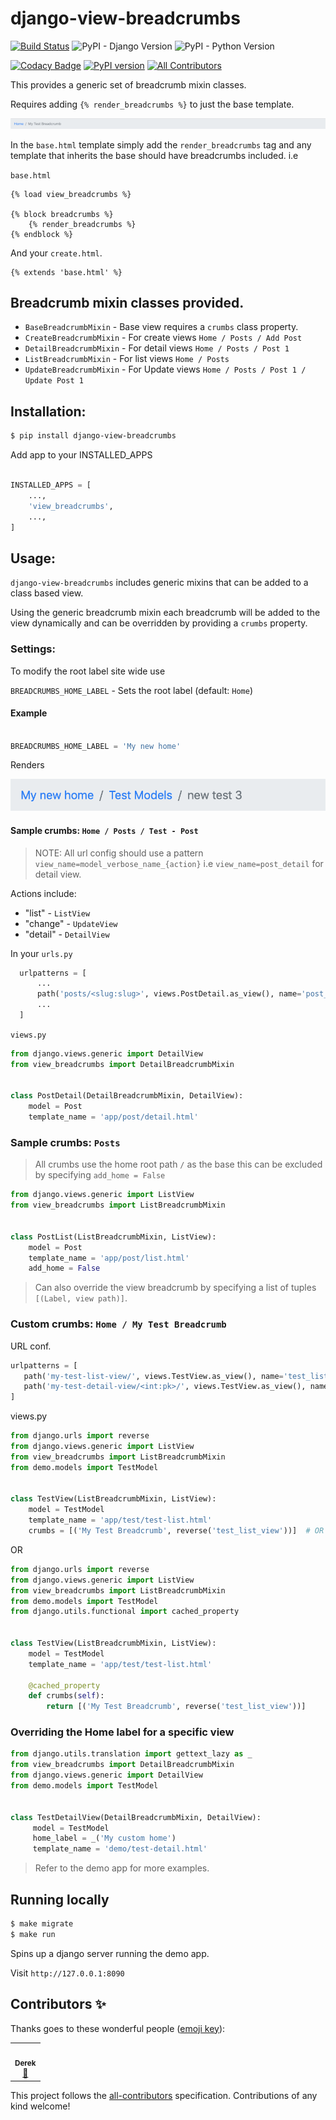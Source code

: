# django-view-breadcrumbs 

[![Build Status](https://travis-ci.org/tj-django/django-view-breadcrumbs.svg?branch=master)](https://travis-ci.org/tj-django/django-view-breadcrumbs) ![PyPI - Django Version](https://img.shields.io/pypi/djversions/django-view-breadcrumbs) ![PyPI - Python Version](https://img.shields.io/pypi/pyversions/django-view-breadcrumbs)

[![Codacy Badge](https://api.codacy.com/project/badge/Grade/6b447e364bef4988bda95bd0965bb4bc)](https://www.codacy.com/app/tj-django/django-view-breadcrumbs?utm_source=github.com&amp;utm_medium=referral&amp;utm_content=tj-django/django-view-breadcrumbs&amp;utm_campaign=Badge_Grade) [![PyPI version](https://badge.fury.io/py/django-view-breadcrumbs.svg)](https://badge.fury.io/py/django-view-breadcrumbs) <!-- ALL-CONTRIBUTORS-BADGE:START - Do not remove or modify this section --> [![All Contributors](https://img.shields.io/badge/all_contributors-1-orange.svg?style=flat-square)](#contributors-)
<!-- ALL-CONTRIBUTORS-BADGE:END -->

This provides a generic set of breadcrumb mixin classes.

Requires adding ```{% render_breadcrumbs %}``` to just the base template.

![Screenshot](./breadcrumbs.png)


In the `base.html` template simply add the ``render_breadcrumbs`` tag and any template
that inherits the base should have breadcrumbs included.
i.e  

```base.html```

```jinja2
{% load view_breadcrumbs %}

{% block breadcrumbs %}
    {% render_breadcrumbs %}
{% endblock %}
```

And your ```create.html```.

```jinja2
{% extends 'base.html' %}
```


Breadcrumb mixin classes provided.
----------------------------------

- `BaseBreadcrumbMixin`    - Base view requires a `crumbs` class property.
- `CreateBreadcrumbMixin`  - For create views `Home / Posts / Add Post`
- `DetailBreadcrumbMixin`  - For detail views `Home / Posts / Post 1`
- `ListBreadcrumbMixin`    - For list views `Home / Posts`
- `UpdateBreadcrumbMixin`  - For Update views `Home / Posts / Post 1 / Update Post 1`


## Installation:

```bash
$ pip install django-view-breadcrumbs

```

Add app to your INSTALLED_APPS

```python

INSTALLED_APPS = [
    ...,
    'view_breadcrumbs',
    ...,
]
```

## Usage:
`django-view-breadcrumbs` includes generic mixins that can be added to a class based view.

Using the generic breadcrumb mixin each breadcrumb will be added to the view dynamically
and can be overridden by providing a `crumbs` property.


### Settings:

To modify the root label site wide use

`BREADCRUMBS_HOME_LABEL` - Sets the root label (default: `Home`)


#### Example 

```python

BREADCRUMBS_HOME_LABEL = 'My new home'
```

Renders

![Screenshot](./custom-root-breadcrumb.png)


#### Sample crumbs:  `Home / Posts / Test - Post`

> NOTE: All url config should use a pattern `view_name=model_verbose_name_{action}` i.e `view_name=post_detail` for detail view. 

Actions include: 
 - "list" - `ListView`
 - "change" - `UpdateView`
 - "detail" - `DetailView`

In your `urls.py`
```python
  urlpatterns = [
      ...
      path('posts/<slug:slug>', views.PostDetail.as_view(), name='post_detail'),
      ...
  ]

```
`views.py`
```python
from django.views.generic import DetailView
from view_breadcrumbs import DetailBreadcrumbMixin


class PostDetail(DetailBreadcrumbMixin, DetailView):
    model = Post
    template_name = 'app/post/detail.html'
```

### Sample crumbs: `Posts`

> All crumbs use the home root path `/` as the base this can be excluded by specifying `add_home = False`

```python
from django.views.generic import ListView
from view_breadcrumbs import ListBreadcrumbMixin


class PostList(ListBreadcrumbMixin, ListView):
    model = Post
    template_name = 'app/post/list.html'
    add_home = False
```


> Can also override the view breadcrumb by specifying a list of tuples `[(Label, view path)]`.

### Custom crumbs: `Home / My Test Breadcrumb`

URL conf.
```python
urlpatterns = [
   path('my-test-list-view/', views.TestView.as_view(), name='test_list_view'),
   path('my-test-detail-view/<int:pk>/', views.TestView.as_view(), name='test_detail_view'),
]
```

views.py

```python
from django.urls import reverse
from django.views.generic import ListView
from view_breadcrumbs import ListBreadcrumbMixin
from demo.models import TestModel


class TestView(ListBreadcrumbMixin, ListView):
    model = TestModel
    template_name = 'app/test/test-list.html'
    crumbs = [('My Test Breadcrumb', reverse('test_list_view'))]  # OR reverse_lazy
```

OR

```python
from django.urls import reverse
from django.views.generic import ListView
from view_breadcrumbs import ListBreadcrumbMixin
from demo.models import TestModel
from django.utils.functional import cached_property


class TestView(ListBreadcrumbMixin, ListView):
    model = TestModel
    template_name = 'app/test/test-list.html'

    @cached_property
    def crumbs(self):
        return [('My Test Breadcrumb', reverse('test_list_view'))]

```

### Overriding the Home label for a specific view

```python
from django.utils.translation import gettext_lazy as _
from view_breadcrumbs import DetailBreadcrumbMixin
from django.views.generic import DetailView
from demo.models import TestModel


class TestDetailView(DetailBreadcrumbMixin, DetailView):
     model = TestModel
     home_label = _('My custom home')
     template_name = 'demo/test-detail.html'
```


> Refer to the demo app for more examples.

## Running locally

```bash
$ make migrate
$ make run
```

Spins up a django server running the demo app.

Visit `http://127.0.0.1:8090`

## Contributors ✨

Thanks goes to these wonderful people ([emoji key](https://allcontributors.org/docs/en/emoji-key)):

<!-- ALL-CONTRIBUTORS-LIST:START - Do not remove or modify this section -->
<!-- prettier-ignore-start -->
<!-- markdownlint-disable -->
<table>
  <tr>
    <td align="center"><a href="https://fansourcedpoisontour.com"><img src="https://avatars3.githubusercontent.com/u/1037197?v=4" width="100px;" alt=""/><br /><sub><b>Derek</b></sub></a><br /><a href="https://github.com/tj-django/django-view-breadcrumbs/commits?author=KrunchMuffin" title="Documentation">📖</a></td>
  </tr>
</table>

<!-- markdownlint-enable -->
<!-- prettier-ignore-end -->
<!-- ALL-CONTRIBUTORS-LIST:END -->

This project follows the [all-contributors](https://github.com/all-contributors/all-contributors) specification. Contributions of any kind welcome!
